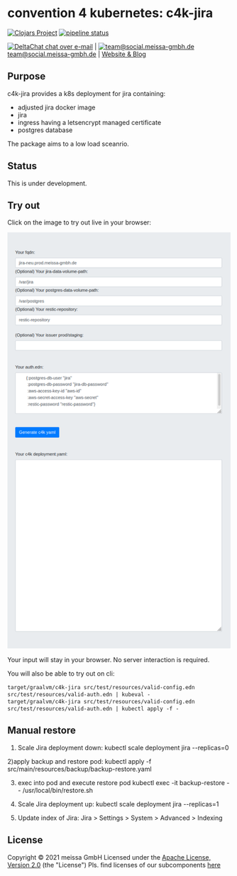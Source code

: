 # convention 4 kubernetes: c4k-jira
[![Clojars Project](https://img.shields.io/clojars/v/org.domaindrivenarchitecture/c4k-jira.svg)](https://clojars.org/org.domaindrivenarchitecture/c4k-jira) [![pipeline status](https://gitlab.com/domaindrivenarchitecture/c4k-jira/badges/master/pipeline.svg)](https://gitlab.com/domaindrivenarchitecture/c4k-jira/-/commits/master) 

[<img src="https://domaindrivenarchitecture.org/img/delta-chat.svg" width=20 alt="DeltaChat"> chat over e-mail](mailto:buero@meissa-gmbh.de?subject=community-chat) | [<img src="https://meissa-gmbh.de/img/community/Mastodon_Logotype.svg" width=20 alt="team@social.meissa-gmbh.de"> team@social.meissa-gmbh.de](https://social.meissa-gmbh.de/@team) | [Website & Blog](https://domaindrivenarchitecture.org)

## Purpose

c4k-jira provides a k8s deployment for jira containing:
* adjusted jira docker image
* jira
* ingress having a letsencrypt managed certificate
* postgres database

The package aims to a low load sceanrio.

## Status

This is under development.

## Try out

Click on the image to try out live in your browser:

[![Try it out](/doc/tryItOut.png "Try out yourself")](https://domaindrivenarchitecture.org/pages/dda-provision/c4k-jira/)

Your input will stay in your browser. No server interaction is required.

You will also be able to try out on cli:
```
target/graalvm/c4k-jira src/test/resources/valid-config.edn src/test/resources/valid-auth.edn | kubeval -
target/graalvm/c4k-jira src/test/resources/valid-config.edn src/test/resources/valid-auth.edn | kubectl apply -f -
```

## Manual restore

1) Scale Jira deployment down:
kubectl scale deployment jira --replicas=0

2)apply backup and restore pod:
kubectl apply -f src/main/resources/backup/backup-restore.yaml

3) exec into pod and execute restore pod
kubectl exec -it backup-restore -- /usr/local/bin/restore.sh

4) Scale Jira deployment up:
kubectl scale deployment jira --replicas=1

5) Update index of Jira:
Jira > Settings > System > Advanced > Indexing
## License

Copyright © 2021 meissa GmbH
Licensed under the [Apache License, Version 2.0](LICENSE) (the "License")
Pls. find licenses of our subcomponents [here](doc/SUBCOMPONENT_LICENSE)